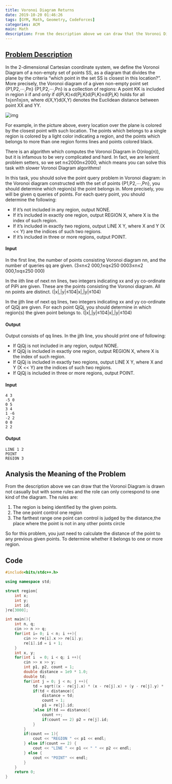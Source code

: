 ```yaml
---
title: Voronoi Diagram Returns
date: 2019-10-20 01:46:26
tags: [GYM, Math, Geometry, CodeForces]
categories: ACM
main: Math
description: From the description above we can draw that the Voronoi Diagram is drawn not casually but with some rules and the role can only correspond to one kind of the diagram.
---
```


## [Problem Description](https://codeforces.com/gym/102058/problem/K)

In the 2-dimensional Cartesian coordinate system, we define the Voronoi Diagram of a non-empty set of points SS, as a diagram that divides the plane by the criteria “which point in the set SS is closest in this location?”. More precisely, the Voronoi diagram of a given non-empty point set {P1,P2,⋯,Pn} {P1,P2,⋯,Pn} is a collection of regions: A point KK is included in region ii if and only if d(Pi,K)≤d(Pj,K)d(Pi,K)≤d(Pj,K) holds for all 1≤j≤n1≤j≤n, where d(X,Y)d(X,Y) denotes the Euclidean distance between point XX and YY.

![img](https://vj.z180.cn/bc3d9eeded6d2d40ab23c4303926dd8a?v=1570359121)

For example, in the picture above, every location over the plane is colored by the closest point with such location. The points which belongs to a single region is colored by a light color indicating a region, and the points which belongs to more than one region forms lines and points colored black.

There is an algorithm which computes the Voronoi Diagram in O(nlog(n)), but it is infamous to be very complicated and hard. In fact, we are lenient problem setters, so we set n≤2000n≤2000, which means you can solve this task with slower Voronoi Diagram algorithms!

In this task, you should solve the point query problem in Voronoi diagram: in the Voronoi diagram constructed with the set of points {P1,P2,⋯,Pn}, you should determine which region(s) the point belongs in. More precisely, you will be given q queries of points. For each query point, you should determine the following:

- If it’s not included in any region, output NONE.
- If it’s included in exactly one region, output REGION X, where X is the index of such region.
- If it’s included in exactly two regions, output LINE X Y, where X and Y (X << Y) are the indices of such two regions.
- If it’s included in three or more regions, output POINT.

#### Input

 In the first line, the number of points consisting Voronoi diagram nn, and the number of queries qq are given. (3≤n≤2 000,1≤q≤250 0003≤n≤2 000,1≤q≤250 000)

In the iith line of next nn lines, two integers indicating xx and yy co-ordinate of PiPi are given. These are the points consisting the Voronoi diagram. All nn points are distinct. (|x|,|y|≤104|x|,|y|≤104)

In the jjth line of next qq lines, two integers indicating xx and yy co-ordinate of QjQj are given. For each point QjQj, you should determine in which region(s) the given point belongs to. (|x|,|y|≤104|x|,|y|≤104)

#### Output

Output consists of qq lines. In the jjth line, you should print one of following:

- If QjQj is not included in any region, output NONE.
- If QjQj is included in exactly one region, output REGION X, where X is the index of such region.
- If QjQj is included in exactly two regions, output LINE X Y, where X and Y (X << Y) are the indices of such two regions.
- If QjQj is included in three or more regions, output POINT.

#### Input

```
4 3
-5 0
0 5
3 4
1 -6
-2 2
0 0
2 2
```

#### Output

```
LINE 1 2
POINT
REGION 3
```

## Analysis the Meaning of the Problem

From the description above we can draw that the Voronoi Diagram is drawn not casually but with some rules and the role can only correspond to one kind of the diagram. The rules are:

1. The region is being identified by the given points.
2. The one point control one region
3. The farthest range one point can control is judged by the distance,the place where the point is not in any other points circle

So for this problem, you just need to calculate the distance of the point to any previous given points. To determine whether it belongs to one or more region.

## Code

```c++
#include<bits/stdc++.h>

using namespace std;

struct region{
	int x;
	int y;
	int id;
}re[3000];

int main(){
	int n, q;
	cin >> n >> q;
	for(int i= 0; i < n; i ++){
		cin >> re[i].x >> re[i].y;
		re[i].id = i + 1;
	}
	int x, y;
	for(int i  = 0; i < q; i ++){
		cin >> x >> y;
		int p1, p2, count = 1;
		double distance = 1e9 * 1.0;
		double td;
		for(int j = 0; j < n; j ++){
			td = sqrt((x - re[j].x) * (x - re[j].x) + (y - re[j].y) * (y - re[j].y));
			if(td < distance){
				distance = td;
				count = 1;
				p1 = re[j].id;
			}else if(td == distance){
				count ++;
				if(count == 2) p2 = re[j].id;
			}
		}
		if(count == 1){
			cout << "REGION " << p1 << endl;
		} else if(count == 2) {
			cout << "LINE " << p1 << " " << p2 << endl;
		} else {
			cout << "POINT" << endl;
		}
	}
	return 0;
}
```